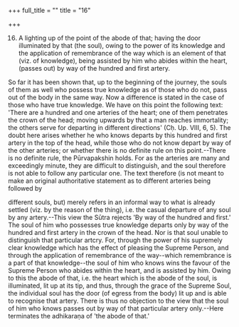 +++
full_title = ""
title = "16"

+++


16. A lighting up of the point of the abode of that; having the door illuminated by that (the soul), owing to the power of its knowledge and the application of remembrance of the way which is an element of that (viz. of knowledge), being assisted by him who abides within the heart, (passes out) by way of the hundred and first artery.

So far it has been shown that, up to the beginning of the journey, the souls of them as well who possess true knowledge as of those who do not, pass out of the body in the same way. Now a difference is stated in the case of those who have true knowledge. We have on this point the following text: 'There are a hundred and one arteries of the heart; one of them penetrates the crown of the head; moving upwards by that a man reaches immortality; the others serve for departing in different directions' (Cḥ. Up. VIII, 6, 5). The doubt here arises whether he who knows departs by this hundred and first artery in the top of the head, while those who do not know depart by way of the other arteries; or whether there is no definite rule on this point.--There is no definite rule, the Pūrvapakshin holds. For as the arteries are many and exceedingly minute, they are difficult to distinguish, and the soul therefore is not able to follow any particular one. The text therefore (is not meant to make an original authoritative statement as to different arteries being followed by

different souls, but) merely refers in an informal way to what is already settled (viz. by the reason of the thing), i.e. the casual departure of any soul by any artery.--This view the Sūtra rejects 'By way of the hundred and first.' The soul of him who possesses true knowledge departs only by way of the hundred and first artery in the crown of the head. Nor is that soul unable to distinguish that particular artcry. For, through the power of his supremely clear knowledge which has the effect of pleasing the Supreme Person, and through the application of remembrance of the way--which remembrance is a part of that knowledge--the soul of him who knows wins the favour of the Supreme Person who abides within the heart, and is assisted by him. Owing to this the abode of that, i.e. the heart which is the abode of the soul, is illuminated, lit up at its tip, and thus, through the grace of the Supreme Soul, the individual soul has the door (of egress from the body) lit up and is able to recognise that artery. There is thus no objection to the view that the soul of him who knows passes out by way of that particular artery only.--Here terminates the adhikaraṇa of 'the abode of that.'

